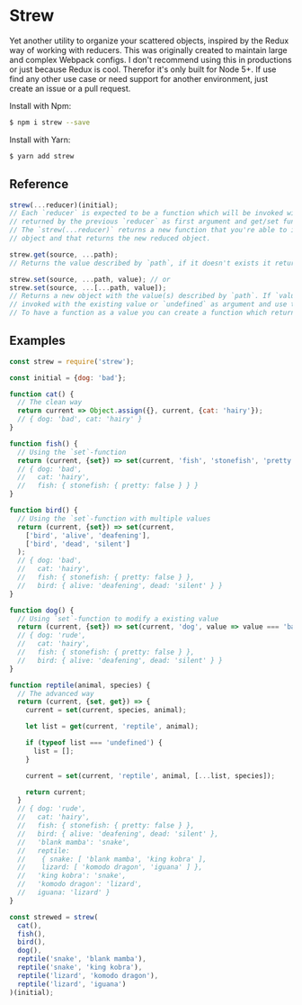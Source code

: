 # Strew

Yet another utility to organize your scattered objects, inspired by the Redux way of working with reducers. This was originally created to maintain large and complex Webpack configs. I don't recommend using this in productions or just because Redux is cool. Therefor it's only built for Node 5+. If use find any other use case or need support for another environment, just create an issue or a pull request.

Install with Npm:
```bash
$ npm i strew --save
```

Install with Yarn:
```bash
$ yarn add strew
```

## Reference

```js
strew(...reducer)(initial);
// Each `reducer` is expected to be a function which will be invoked with the current object
// returned by the previous `reducer` as first argument and get/set functions as second argument.
// The `strew(...reducer)` returns a new function that you're able to invoke with the initial
// object and that returns the new reduced object.

strew.get(source, ...path);
// Returns the value described by `path`, if it doesn't exists it returns `undefined`

strew.set(source, ...path, value); // or
strew.set(source, ...[...path, value]);
// Returns a new object with the value(s) described by `path`. If `value` is a function, it will be
// invoked with the existing value or `undefined` as argument and use the returned value instead.
// To have a function as a value you can create a function which returns your function.
```

## Examples

```js
const strew = require('strew');

const initial = {dog: 'bad'};

function cat() {
  // The clean way
  return current => Object.assign({}, current, {cat: 'hairy'});
  // { dog: 'bad', cat: 'hairy' }
}

function fish() {
  // Using the `set`-function
  return (current, {set}) => set(current, 'fish', 'stonefish', 'pretty', false);
  // { dog: 'bad',
  //   cat: 'hairy',
  //   fish: { stonefish: { pretty: false } } }
}

function bird() {
  // Using the `set`-function with multiple values
  return (current, {set}) => set(current,
    ['bird', 'alive', 'deafening'],
    ['bird', 'dead', 'silent']
  );
  // { dog: 'bad',
  //   cat: 'hairy',
  //   fish: { stonefish: { pretty: false } },
  //   bird: { alive: 'deafening', dead: 'silent' } }
}

function dog() {
  // Using `set`-function to modify a existing value
  return (current, {set}) => set(current, 'dog', value => value === 'bad' ? 'rude' : 'polite');
  // { dog: 'rude',
  //   cat: 'hairy',
  //   fish: { stonefish: { pretty: false } },
  //   bird: { alive: 'deafening', dead: 'silent' } }
}

function reptile(animal, species) {
  // The advanced way
  return (current, {set, get}) => {
    current = set(current, species, animal);

    let list = get(current, 'reptile', animal);

    if (typeof list === 'undefined') {
      list = [];
    }

    current = set(current, 'reptile', animal, [...list, species]);

    return current;
  }
  // { dog: 'rude',
  //   cat: 'hairy',
  //   fish: { stonefish: { pretty: false } },
  //   bird: { alive: 'deafening', dead: 'silent' },
  //   'blank mamba': 'snake',
  //   reptile:
  //    { snake: [ 'blank mamba', 'king kobra' ],
  //    lizard: [ 'komodo dragon', 'iguana' ] },
  //   'king kobra': 'snake',
  //   'komodo dragon': 'lizard',
  //   iguana: 'lizard' }
}

const strewed = strew(
  cat(),
  fish(),
  bird(),
  dog(),
  reptile('snake', 'blank mamba'),
  reptile('snake', 'king kobra'),
  reptile('lizard', 'komodo dragon'),
  reptile('lizard', 'iguana')
)(initial);

```
